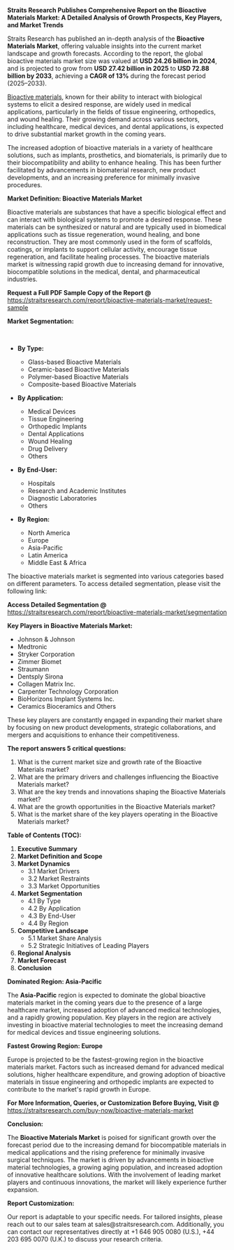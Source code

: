 <p data-start="138" data-end="296"><strong data-start="138" data-end="296">Straits Research Publishes Comprehensive Report on the Bioactive Materials Market: A Detailed Analysis of Growth Prospects, Key Players, and Market Trends</strong></p>
<p data-start="298" data-end="746">Straits Research has published an in-depth analysis of the <strong data-start="357" data-end="387">Bioactive Materials Market</strong>, offering valuable insights into the current market landscape and growth forecasts. According to the report, the global bioactive materials market size was valued at <strong data-start="554" data-end="583">USD 24.26 billion in 2024</strong>, and is projected to grow from <strong data-start="615" data-end="644">USD 27.42 billion in 2025</strong> to <strong data-start="648" data-end="677">USD 72.88 billion by 2033</strong>, achieving a <strong data-start="691" data-end="706">CAGR of 13%</strong> during the forecast period (2025&ndash;2033).</p>
<p data-start="748" data-end="1158"><a href="https://straitsresearch.com/report/bioactive-materials-market">Bioactive materials</a>, known for their ability to interact with biological systems to elicit a desired response, are widely used in medical applications, particularly in the fields of tissue engineering, orthopedics, and wound healing. Their growing demand across various sectors, including healthcare, medical devices, and dental applications, is expected to drive substantial market growth in the coming years.</p>
<p data-start="1160" data-end="1532">The increased adoption of bioactive materials in a variety of healthcare solutions, such as implants, prosthetics, and biomaterials, is primarily due to their biocompatibility and ability to enhance healing. This has been further facilitated by advancements in biomaterial research, new product developments, and an increasing preference for minimally invasive procedures.</p>
<p data-start="1534" data-end="1583"><strong data-start="1534" data-end="1583">Market Definition: Bioactive Materials Market</strong></p>
<p data-start="1585" data-end="2244">Bioactive materials are substances that have a specific biological effect and can interact with biological systems to promote a desired response. These materials can be synthesized or natural and are typically used in biomedical applications such as tissue regeneration, wound healing, and bone reconstruction. They are most commonly used in the form of scaffolds, coatings, or implants to support cellular activity, encourage tissue regeneration, and facilitate healing processes. The bioactive materials market is witnessing rapid growth due to increasing demand for innovative, biocompatible solutions in the medical, dental, and pharmaceutical industries.</p>
<p data-start="2246" data-end="2373"><strong data-start="2246" data-end="2296">Request a Full PDF Sample Copy of the Report @</strong> <a href="https://straitsresearch.com/report/bioactive-materials-market/request-sample" target="_new" rel="noopener" data-start="2297" data-end="2373">https://straitsresearch.com/report/bioactive-materials-market/request-sample</a></p>
<p data-start="2375" data-end="2399"><strong data-start="2375" data-end="2399">Market Segmentation:</strong></p>
<p data-start="2401" data-end="2565">&nbsp;</p>
<ul data-start="2678" data-end="3222">
<li data-start="2678" data-end="2844">
<p data-start="2680" data-end="2692"><strong data-start="2680" data-end="2692">By Type:</strong></p>
<ul data-start="2695" data-end="2844">
<li data-start="2695" data-end="2728">Glass-based Bioactive Materials</li>
<li data-start="2731" data-end="2766">Ceramic-based Bioactive Materials</li>
<li data-start="2769" data-end="2804">Polymer-based Bioactive Materials</li>
<li data-start="2807" data-end="2844">Composite-based Bioactive Materials</li>
</ul>
</li>
<li data-start="2846" data-end="3005">
<p data-start="2848" data-end="2867"><strong data-start="2848" data-end="2867">By Application:</strong></p>
<ul data-start="2870" data-end="3005">
<li data-start="2870" data-end="2887">Medical Devices</li>
<li data-start="2890" data-end="2910">Tissue Engineering</li>
<li data-start="2913" data-end="2934">Orthopedic Implants</li>
<li data-start="2937" data-end="2958">Dental Applications</li>
<li data-start="2961" data-end="2976">Wound Healing</li>
<li data-start="2979" data-end="2994">Drug Delivery</li>
<li data-start="2997" data-end="3005">Others</li>
</ul>
</li>
<li data-start="3007" data-end="3115">
<p data-start="3009" data-end="3025"><strong data-start="3009" data-end="3025">By End-User:</strong></p>
<ul data-start="3028" data-end="3115">
<li data-start="3028" data-end="3039">Hospitals</li>
<li data-start="3042" data-end="3076">Research and Academic Institutes</li>
<li data-start="3079" data-end="3104">Diagnostic Laboratories</li>
<li data-start="3107" data-end="3115">Others</li>
</ul>
</li>
<li data-start="3117" data-end="3222">
<p data-start="3119" data-end="3133"><strong data-start="3119" data-end="3133">By Region:</strong></p>
<ul data-start="3136" data-end="3222">
<li data-start="3136" data-end="3151">North America</li>
<li data-start="3154" data-end="3162">Europe</li>
<li data-start="3165" data-end="3179">Asia-Pacific</li>
<li data-start="3182" data-end="3197">Latin America</li>
<li data-start="3200" data-end="3222">Middle East &amp; Africa</li>
</ul>
</li>
</ul>
<p data-start="2401" data-end="2565">The bioactive materials market is segmented into various categories based on different parameters. To access detailed segmentation, please visit the following link:</p>
<p data-start="2567" data-end="2676"><strong data-start="2567" data-end="2601">Access Detailed Segmentation @</strong> <a href="https://straitsresearch.com/report/bioactive-materials-market/segmentation" target="_new" rel="noopener" data-start="2602" data-end="2676">https://straitsresearch.com/report/bioactive-materials-market/segmentation</a></p>
<p data-start="3224" data-end="3270"><strong data-start="3224" data-end="3270">Key Players in Bioactive Materials Market:</strong></p>
<ul data-start="3272" data-end="3498">
<li data-start="3272" data-end="3291">Johnson &amp; Johnson</li>
<li data-start="3292" data-end="3303">Medtronic</li>
<li data-start="3304" data-end="3325">Stryker Corporation</li>
<li data-start="3326" data-end="3341">Zimmer Biomet</li>
<li data-start="3342" data-end="3353">Straumann</li>
<li data-start="3354" data-end="3371">Dentsply Sirona</li>
<li data-start="3372" data-end="3394">Collagen Matrix Inc.</li>
<li data-start="3395" data-end="3429">Carpenter Technology Corporation</li>
<li data-start="3430" data-end="3464">BioHorizons Implant Systems Inc.</li>
<li data-start="3465" data-end="3498">Ceramics Bioceramics and Others</li>
</ul>
<p data-start="3500" data-end="3702">These key players are constantly engaged in expanding their market share by focusing on new product developments, strategic collaborations, and mergers and acquisitions to enhance their competitiveness.</p>
<p data-start="3704" data-end="3748"><strong data-start="3704" data-end="3748">The report answers 5 critical questions:</strong></p>
<ol data-start="3750" data-end="4173">
<li data-start="3750" data-end="3835">What is the current market size and growth rate of the Bioactive Materials market?</li>
<li data-start="3836" data-end="3926">What are the primary drivers and challenges influencing the Bioactive Materials market?</li>
<li data-start="3927" data-end="4009">What are the key trends and innovations shaping the Bioactive Materials market?</li>
<li data-start="4010" data-end="4081">What are the growth opportunities in the Bioactive Materials market?</li>
<li data-start="4082" data-end="4173">What is the market share of the key players operating in the Bioactive Materials market?</li>
</ol>
<p data-start="4175" data-end="4203"><strong data-start="4175" data-end="4203">Table of Contents (TOC):</strong></p>
<ol data-start="4205" data-end="4652">
<li data-start="4205" data-end="4229"><strong data-start="4208" data-end="4229">Executive Summary</strong></li>
<li data-start="4230" data-end="4264"><strong data-start="4233" data-end="4264">Market Definition and Scope</strong></li>
<li data-start="4265" data-end="4368"><strong data-start="4268" data-end="4287">Market Dynamics</strong>
<ul data-start="4291" data-end="4368">
<li data-start="4291" data-end="4311">3.1 Market Drivers</li>
<li data-start="4315" data-end="4338">3.2 Market Restraints</li>
<li data-start="4342" data-end="4368">3.3 Market Opportunities</li>
</ul>
</li>
<li data-start="4369" data-end="4476"><strong data-start="4372" data-end="4395">Market Segmentation</strong>
<ul data-start="4399" data-end="4476">
<li data-start="4399" data-end="4412">4.1 By Type</li>
<li data-start="4416" data-end="4436">4.2 By Application</li>
<li data-start="4440" data-end="4457">4.3 By End-User</li>
<li data-start="4461" data-end="4476">4.4 By Region</li>
</ul>
</li>
<li data-start="4477" data-end="4586"><strong data-start="4480" data-end="4505">Competitive Landscape</strong>
<ul data-start="4509" data-end="4586">
<li data-start="4509" data-end="4536">5.1 Market Share Analysis</li>
<li data-start="4540" data-end="4586">5.2 Strategic Initiatives of Leading Players</li>
</ul>
</li>
<li data-start="4587" data-end="4611"><strong data-start="4590" data-end="4611">Regional Analysis</strong></li>
<li data-start="4612" data-end="4634"><strong data-start="4615" data-end="4634">Market Forecast</strong></li>
<li data-start="4635" data-end="4652"><strong data-start="4638" data-end="4652">Conclusion</strong></li>
</ol>
<p data-start="4654" data-end="4688"><strong data-start="4654" data-end="4688">Dominated Region: Asia-Pacific</strong></p>
<p data-start="4690" data-end="5104">The <strong data-start="4694" data-end="4710">Asia-Pacific</strong> region is expected to dominate the global bioactive materials market in the coming years due to the presence of a large healthcare market, increased adoption of advanced medical technologies, and a rapidly growing population. Key players in the region are actively investing in bioactive material technologies to meet the increasing demand for medical devices and tissue engineering solutions.</p>
<p data-start="5106" data-end="5140"><strong data-start="5106" data-end="5140">Fastest Growing Region: Europe</strong></p>
<p data-start="5142" data-end="5482">Europe is projected to be the fastest-growing region in the bioactive materials market. Factors such as increased demand for advanced medical solutions, higher healthcare expenditure, and growing adoption of bioactive materials in tissue engineering and orthopedic implants are expected to contribute to the market's rapid growth in Europe.</p>
<p data-start="5484" data-end="5621"><strong data-start="5484" data-end="5558">For More Information, Queries, or Customization Before Buying, Visit @</strong> <a href="https://straitsresearch.com/buy-now/bioactive-materials-market" target="_new" rel="noopener" data-start="5559" data-end="5621">https://straitsresearch.com/buy-now/bioactive-materials-market</a></p>
<p data-start="5623" data-end="5638"><strong data-start="5623" data-end="5638">Conclusion:</strong></p>
<p data-start="5640" data-end="6171">The <strong data-start="5644" data-end="5674">Bioactive Materials Market</strong> is poised for significant growth over the forecast period due to the increasing demand for biocompatible materials in medical applications and the rising preference for minimally invasive surgical techniques. The market is driven by advancements in bioactive material technologies, a growing aging population, and increased adoption of innovative healthcare solutions. With the involvement of leading market players and continuous innovations, the market will likely experience further expansion.</p>
<p data-start="0" data-end="138"><strong>Report Customization:</strong></p>
<p data-start="5064" data-end="5529">Our report is adaptable to your specific needs. For tailored insights, please reach out to our sales team at sales@straitsresearch.com. Additionally, you can contact our representatives directly at +1 646 905 0080 (U.S.), +44 203 695 0070 (U.K.) to discuss your research criteria.</p>
